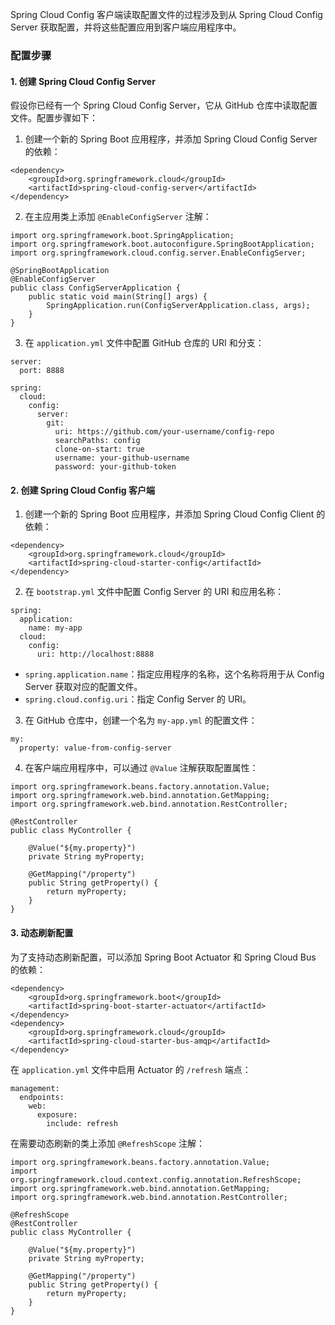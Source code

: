 Spring Cloud Config 客户端读取配置文件的过程涉及到从 Spring Cloud Config Server 获取配置，并将这些配置应用到客户端应用程序中。
### 配置步骤
#### 1. 创建 Spring Cloud Config Server
假设你已经有一个 Spring Cloud Config Server，它从 GitHub 仓库中读取配置文件。配置步骤如下：

1. 创建一个新的 Spring Boot 应用程序，并添加 Spring Cloud Config Server 的依赖：
```
<dependency>
    <groupId>org.springframework.cloud</groupId>
    <artifactId>spring-cloud-config-server</artifactId>
</dependency>
```

2. 在主应用类上添加 `@EnableConfigServer` 注解：
```
import org.springframework.boot.SpringApplication;
import org.springframework.boot.autoconfigure.SpringBootApplication;
import org.springframework.cloud.config.server.EnableConfigServer;

@SpringBootApplication
@EnableConfigServer
public class ConfigServerApplication {
    public static void main(String[] args) {
        SpringApplication.run(ConfigServerApplication.class, args);
    }
}
```

3. 在 `application.yml` 文件中配置 GitHub 仓库的 URI 和分支：
```
server:
  port: 8888

spring:
  cloud:
    config:
      server:
        git:
          uri: https://github.com/your-username/config-repo
          searchPaths: config
          clone-on-start: true
          username: your-github-username
          password: your-github-token
```
#### 2. 创建 Spring Cloud Config 客户端

1. 创建一个新的 Spring Boot 应用程序，并添加 Spring Cloud Config Client 的依赖：
```
<dependency>
    <groupId>org.springframework.cloud</groupId>
    <artifactId>spring-cloud-starter-config</artifactId>
</dependency>
```

2. 在 `bootstrap.yml` 文件中配置 Config Server 的 URI 和应用名称：
```
spring:
  application:
    name: my-app
  cloud:
    config:
      uri: http://localhost:8888
```

   - `spring.application.name`：指定应用程序的名称，这个名称将用于从 Config Server 获取对应的配置文件。
   - `spring.cloud.config.uri`：指定 Config Server 的 URI。
3. 在 GitHub 仓库中，创建一个名为 `my-app.yml` 的配置文件：
```
my:
  property: value-from-config-server
```

4. 在客户端应用程序中，可以通过 `@Value` 注解获取配置属性：
```
import org.springframework.beans.factory.annotation.Value;
import org.springframework.web.bind.annotation.GetMapping;
import org.springframework.web.bind.annotation.RestController;

@RestController
public class MyController {

    @Value("${my.property}")
    private String myProperty;

    @GetMapping("/property")
    public String getProperty() {
        return myProperty;
    }
}
```
#### 3. 动态刷新配置
为了支持动态刷新配置，可以添加 Spring Boot Actuator 和 Spring Cloud Bus 的依赖：
```
<dependency>
    <groupId>org.springframework.boot</groupId>
    <artifactId>spring-boot-starter-actuator</artifactId>
</dependency>
<dependency>
    <groupId>org.springframework.cloud</groupId>
    <artifactId>spring-cloud-starter-bus-amqp</artifactId>
</dependency>
```
在 `application.yml` 文件中启用 Actuator 的 `/refresh` 端点：
```
management:
  endpoints:
    web:
      exposure:
        include: refresh
```
在需要动态刷新的类上添加 `@RefreshScope` 注解：
```
import org.springframework.beans.factory.annotation.Value;
import org.springframework.cloud.context.config.annotation.RefreshScope;
import org.springframework.web.bind.annotation.GetMapping;
import org.springframework.web.bind.annotation.RestController;

@RefreshScope
@RestController
public class MyController {

    @Value("${my.property}")
    private String myProperty;

    @GetMapping("/property")
    public String getProperty() {
        return myProperty;
    }
}
```
